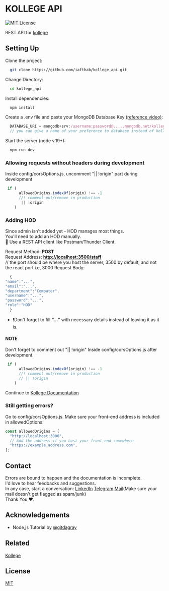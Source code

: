# KOLLEGE API

[![MIT License](https://img.shields.io/badge/License-MIT-green.svg)](https://choosealicense.com/licenses/mit/)

REST API for [kollege](https://github.com/iafthab/kollge)

## Setting Up

Clone the project:

```bash
  git clone https://github.com/iafthab/kollege_api.git
```

Change Directory:

```bash
  cd kollege_api
```

Install dependencies:

```bash
  npm install
```

Create a .env file and paste your MongoDB Database Key [(reference video)](https://m.youtube.com/watch?v=-PdjUx9JZ2E):

```javascript
  DATABASE_URI = mongodb+srv:/username:password@.....mongodb.net/kollege
  // you can give a name of your preference to database instead of kollege
```

Start the server (node v.19+):

```bash
  npm run dev
```

### Allowing requests without headers during development

Inside config/corsOptions.js, uncomment "|| !origin" part during development

```javascript
 if (
      allowedOrigins.indexOf(origin) !== -1
      //! comment out/remove in production
       || !origin
    )
```

### Adding HOD

Since admin isn't added yet - HOD manages most things.  
You'll need to add an HOD manually.  
🚀 Use a REST API client like Postman/Thunder Client.

Request Method: **POST**  
Request Address: **<http://localhost:3500/staff>**  
    // the port should be where you host the server, 3500 by default, and not the react port i.e, 3000
Request Body:

```javascript
  {
"name":"...",
"email":"...",
"department":"Computer",
"username":"...",
"password":"...",
"role":"HOD"
  }
```

- ❗Don't forget to fill **"..."** with necessary details instead of leaving it as it is.

#### NOTE

Don't forget to comment out "|| !origin" Inside config/corsOptions.js after development.

```javascript
 if (
      allowedOrigins.indexOf(origin) !== -1
      //! comment out/remove in production
      // || !origin
    )
```

Continue to [Kollege Documentation](https://github.com/iafthab/kollege/#readme)

### Still getting errors?

Go to config/corsOptions.js. Make sure your front-end address is included in allowedOptions:

```javascript
const allowedOrigins = [
  "http://localhost:3000",
  // Add the address if you host your front-end somewhere
  "https://example.address.com",
];
```

## Contact

Errors are bound to happen and the documentation is incomplete.  
I'd love to hear feedbacks and suggestions.  
In any case, start a conversation: [LinkedIn](https://www.linkedin.com/in/iafthab) [Telegram](https://tttttt.me/LazySage01) [Mail](mailto:afthabiqbal123@gmail.com)(Make sure your mail doesn't get flagged as spam/junk)  
Thank You ❤️.

## Acknowledgements

- Node,js Tutorial by [@gitdagray](https://github.com/gitdagray)

## Related

[Kollege](https://github.com/iafthab/kollege)

## License

[MIT](https://choosealicense.com/licenses/mit/)
